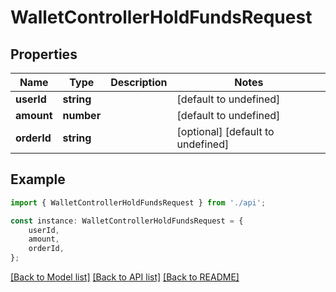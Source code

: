 # WalletControllerHoldFundsRequest


## Properties

Name | Type | Description | Notes
------------ | ------------- | ------------- | -------------
**userId** | **string** |  | [default to undefined]
**amount** | **number** |  | [default to undefined]
**orderId** | **string** |  | [optional] [default to undefined]

## Example

```typescript
import { WalletControllerHoldFundsRequest } from './api';

const instance: WalletControllerHoldFundsRequest = {
    userId,
    amount,
    orderId,
};
```

[[Back to Model list]](../README.md#documentation-for-models) [[Back to API list]](../README.md#documentation-for-api-endpoints) [[Back to README]](../README.md)
